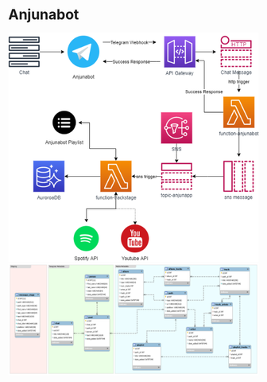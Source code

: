 # Anjunabot

![AnjunaArch](https://github.com/chaneym/anjunabot/blob/master/Anjunabot.png)
![AnjunaDataModel](https://github.com/chaneym/anjunabot/blob/master/DataModel.png)
